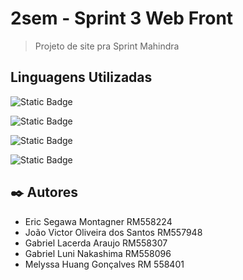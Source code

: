 # **2sem - Sprint 3 Web Front**
>Projeto de site pra Sprint Mahindra

## Linguagens Utilizadas
![Static Badge](https://img.shields.io/badge/React-%2361DAFB?style=for-the-badge&logo=react&labelColor=black)

![Static Badge](https://img.shields.io/badge/JavaScript-%23F7DF1E?style=for-the-badge&logo=javascript&labelColor=black)

![Static Badge](https://img.shields.io/badge/CSS-%231572B6?style=for-the-badge&logo=css3&labelColor=black)

![Static Badge](https://img.shields.io/badge/HTML-E34F26?style=for-the-badge&logo=html5&labelColor=black)


## ✒️ Autores
+ Eric Segawa Montagner RM558224
+ João Victor Oliveira dos Santos RM557948
+ Gabriel Lacerda Araujo RM558307
+ Gabriel Luni Nakashima RM558096
+ Melyssa Huang Gonçalves RM 558401
